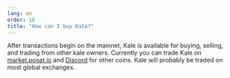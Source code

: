 ```yaml
---
lang: en
order: 16
title: "How can I buy Kale?"
---
```

After transactions begin on the mainnet, Kale is available for buying, selling, and trading from other kale owners. Currently you can trade Kale on [market.posat.io](https://market.posat.io) and [Discord](https://discord.gg/HwV2QEtY) for other coins. Kale will probably be traded on most global exchanges.